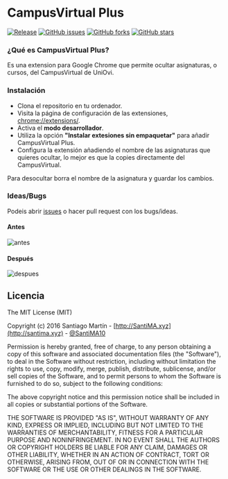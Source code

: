 # CampusVirtual Plus

[![Release](http://github-release-version.herokuapp.com/github/SantiMA10/CampusVirtualPlus/release.png)](https://github.com/SantiMA10/CampusVirtualPlus/releases)
[![GitHub issues](https://img.shields.io/github/issues/SantiMA10/CampusVirtualPlus.svg)](https://github.com/SantiMA10/CampusVirtualPlus/issues)
[![GitHub forks](https://img.shields.io/github/forks/SantiMA10/CampusVirtualPlus.svg)](https://github.com/SantiMA10/CampusVirtualPlus/network)
[![GitHub stars](https://img.shields.io/github/stars/SantiMA10/CampusVirtualPlus.svg)](https://github.com/SantiMA10/CampusVirtualPlus/stargazers)

### ¿Qué es CampusVirtual Plus?
Es una extension para Google Chrome que permite ocultar asignaturas, o cursos, del CampusVirtual de UniOvi.

### Instalación
* Clona el repositorio en tu ordenador.
* Visita la página de configuración de las extensiones, [chrome://extensions/](chrome://extensions/).
* Activa el **modo desarrollador**.
* Utiliza la opción **"Instalar extesiones sin empaquetar"** para añadir CampusVirtual Plus.
* Configura la extensión añadiendo el nombre de las asignaturas que quieres ocultar, lo mejor es que la copies directamente del CampusVirtual.

Para desocultar borra el nombre de la asignatura y guardar los cambios.
### Ideas/Bugs
Podeis abrir [issues](https://github.com/SantiMA10/CampusVirtualPlus/issues) o hacer pull request con los bugs/ideas.
#### Antes
![antes](https://cloud.githubusercontent.com/assets/7255298/16193179/ee3485be-36ed-11e6-89bc-72027a3f7bfd.png)

#### Después
![despues](https://cloud.githubusercontent.com/assets/7255298/16193180/ee5dfaf2-36ed-11e6-9ed4-dc7bcacafab6.png)

## Licencia

The MIT License (MIT)

Copyright (c) 2016 Santiago Martín - [http://SantiMA.xyz](http://santima.xyz) - [@SantiMA10](http://twitter.com)

Permission is hereby granted, free of charge, to any person obtaining a copy
of this software and associated documentation files (the "Software"), to deal
in the Software without restriction, including without limitation the rights
to use, copy, modify, merge, publish, distribute, sublicense, and/or sell
copies of the Software, and to permit persons to whom the Software is
furnished to do so, subject to the following conditions:

The above copyright notice and this permission notice shall be included in all
copies or substantial portions of the Software.

THE SOFTWARE IS PROVIDED "AS IS", WITHOUT WARRANTY OF ANY KIND, EXPRESS OR
IMPLIED, INCLUDING BUT NOT LIMITED TO THE WARRANTIES OF MERCHANTABILITY,
FITNESS FOR A PARTICULAR PURPOSE AND NONINFRINGEMENT. IN NO EVENT SHALL THE
AUTHORS OR COPYRIGHT HOLDERS BE LIABLE FOR ANY CLAIM, DAMAGES OR OTHER
LIABILITY, WHETHER IN AN ACTION OF CONTRACT, TORT OR OTHERWISE, ARISING FROM,
OUT OF OR IN CONNECTION WITH THE SOFTWARE OR THE USE OR OTHER DEALINGS IN THE
SOFTWARE.
